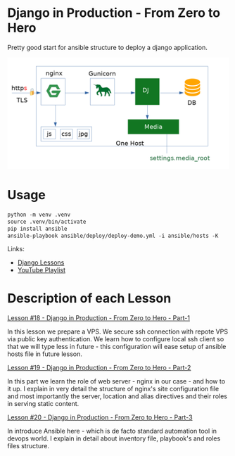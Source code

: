 # Django in Production - From Zero to Hero

Pretty good start for ansible structure  to deploy a django application.

![Screenshot](./docs/img/django-deploy.png)

Usage
=======

    python -m venv .venv
    source .venv/bin/activate
    pip install ansible
    ansible-playbook ansible/deploy/deploy-demo.yml -i ansible/hosts -K


Links:
* [Django Lessons](https://django-lessons.com)
* [YouTube Playlist](https://www.youtube.com/watch?v=JzUwiux2YRo&list=PLlM3i4cwc8zBRQOGXuLrCLNfpVOuVLuwZ)


Description of each Lesson
===========================

[Lesson #18 - Django in Production - From Zero to Hero - Part-1](https://django-lessons.com/lesson/lesson-18-django-deploy-production-step-by-step-from-zero-to-hero-part-1)

In this lesson we prepare a VPS. We secure ssh connection with repote VPS via
public key authentication. We learn how to configure local ssh client so that
we will type less in future - this configuration will ease setup of ansible
hosts file in future lesson.

[Lesson #19 - Django in Production - From Zero to Hero - Part-2](https://django-lessons.com/lesson/lesson-19-django-deploy-production-step-by-step-from-zero-to-hero-part-2)

In this part we learn the role of web server - nginx in our case - and how to it up.
I explain in very detail the structure of nginx's site configuration file and most importantly
the server, location and alias directives and their roles in serving static content.


[Lesson #20 - Django in Production - From Zero to Hero - Part-3](https://django-lessons.com/lesson/lesson-20-django-deploy-production-step-by-step-from-zero-to-hero-part-3)

In introduce Ansible here - which is de facto standard automation tool in
devops world. I explain in detail about inventory file, playbook's and roles
files structure.